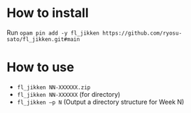 How to install
==============
Run `opam pin add -y fl_jikken https://github.com/ryosu-sato/fl_jikken.git#main`


How to use
==========
- `fl_jikken NN-XXXXXX.zip`
- `fl_jikken NN-XXXXXX` (for directory)
- `fl_jikken –p N` (Output a directory structure for Week N)
